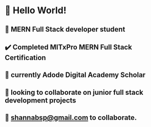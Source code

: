 # :wave: Hello World!
##  :school_satchel: MERN Full Stack developer student
## :heavy_check_mark: Completed  MITxPro MERN Full Stack Certification
## :thought_balloon: currently Adode Digital Academy Scholar 
##  :eyes: looking to collaborate on junior full stack development projects
##  :email: shannabsp@gmail.com to collaborate.






